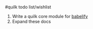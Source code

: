 #quilk todo list/wishlist

1.  Write a quilk core module for [babelify](https://github.com/babel/babelify)
1.  Expand these docs